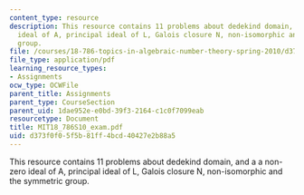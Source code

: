 ```yaml
---
content_type: resource
description: This resource contains 11 problems about dedekind domain, and a a non-zero
  ideal of A, principal ideal of L, Galois closure N, non-isomorphic and the symmetric
  group.
file: /courses/18-786-topics-in-algebraic-number-theory-spring-2010/d373f0f05f5b81ff4bcd40427e2b88a5_MIT18_786S10_exam.pdf
file_type: application/pdf
learning_resource_types:
- Assignments
ocw_type: OCWFile
parent_title: Assignments
parent_type: CourseSection
parent_uid: 1dae952e-e0bd-39f3-2164-c1c0f7099eab
resourcetype: Document
title: MIT18_786S10_exam.pdf
uid: d373f0f0-5f5b-81ff-4bcd-40427e2b88a5
---
```

This resource contains 11 problems about dedekind domain, and a a non-zero ideal of A, principal ideal of L, Galois closure N, non-isomorphic and the symmetric group.

